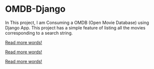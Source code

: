 # OMDB-Django
 In This project, I am Consuming a OMDB (Open Movie Database) using Django App. This project has a simple feature of listing all the movies corresponding to a search string.

[Read more words!](https://github.com/iojas/OMDB-Django/blob/master/images/1.jpg)

[Read more words!](https://github.com/iojas/OMDB-Django/blob/master/images/2.jpg)

[Read more words!](https://github.com/iojas/OMDB-Django/blob/master/images/3.jpg)
